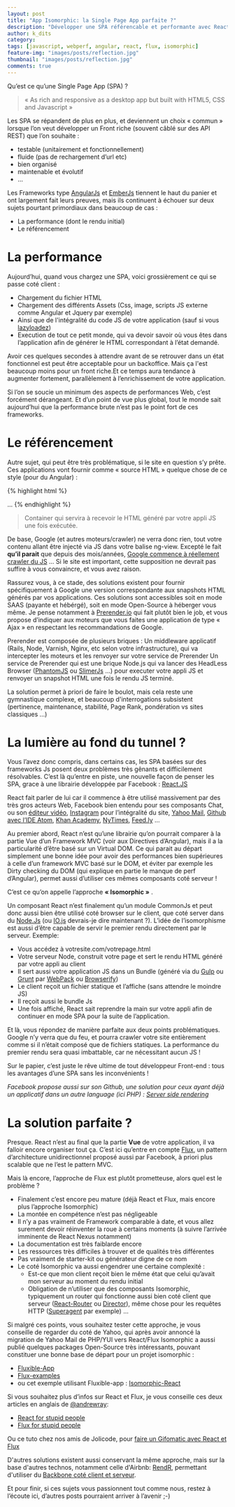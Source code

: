 ```yaml
---
layout: post
title: "App Isomorphic: la Single Page App parfaite ?"
description: "Développer une SPA référencable et performante avec React.Js et Flux"
author: k_dits
category:
tags: [javascript, webperf, angular, react, flux, isomorphic]
feature-img: "images/posts/reflection.jpg"
thumbnail: "images/posts/reflection.jpg"
comments: true
---
```


Qu’est ce qu’une Single Page App (SPA) ?

> « As rich and responsive as a desktop app but built with HTML5, CSS and Javascript »

Les SPA se répandent de plus en plus, et deviennent un choix « commun » lorsque l’on veut développer un Front riche (souvent câblé sur des API REST) que l’on souhaite :

* testable (unitairement et fonctionnellement)
* fluide (pas de rechargement d’url etc)
* bien organisé
* maintenable et évolutif
* ...

Les Frameworks type [AngularJs](https://angularjs.org/) et [EmberJs](https://emberjs.com/) tiennent le haut du panier et ont largement fait leurs preuves, mais ils continuent à échouer sur deux sujets pourtant primordiaux dans beaucoup de cas :

* La performance (dont le rendu initial)
* Le référencement

# La performance

Aujourd’hui, quand vous chargez une SPA, voici grossièrement ce qui se passe coté client :

* Chargement du fichier HTML
* Chargement des différents Assets (Css, image, scripts JS externe comme Angular et Jquery par exemple)
* Ainsi que de l'intégralité du code JS de votre application (sauf si vous [lazyloadez](https://github.com/ocombe/ocLazyLoad))
* Execution de tout ce petit monde, qui va devoir savoir où vous êtes dans l’application afin de générer le HTML correspondant à l’état demandé.

Avoir ces quelques secondes à attendre avant de se retrouver dans un état fonctionnel est peut être acceptable pour un backoffice. Mais ça l'est beaucoup moins pour un front riche.Et ce temps aura tendance à augmenter fortement, parallèlement à l’enrichissement de votre application.

Si l’on se soucie un minimum des aspects de performances Web, c’est forcément dérangeant.
Et d’un point de vue plus global, tout le monde sait aujourd’hui que la performance brute n’est pas le point fort de ces frameworks.

# Le référencement

Autre sujet, qui peut être très problématique, si le site en question s’y prête. Ces applications vont fournir comme « source HTML » quelque chose de ce style (pour du Angular) :

{% highlight html %}

<!doctype html>
<html class="no-js">
<head>
    ...
</head>
<body ng-app="myApp">
    <ng-view></ng-view>
    <script src="scripts/vendor.js"></script>
    <script src="scripts/main.js"></script>
</body>
</html>
{% endhighlight %}

> Container qui servira à recevoir le HTML généré par votre appli JS une fois exécutée.

De base, Google (et autres moteurs/crawler) ne verra donc rien, tout votre contenu allant être injecté via JS dans votre balise ng-view. 
Excepté le fait **qu’il parait** que depuis des mois/années, [Google commence à réellement crawler du JS](https://googlewebmastercentral.blogspot.fr/2014/05/understanding-web-pages-better.html) ... Si le site est important, cette supposition ne devrait pas suffire à vous convaincre, et vous avez raison.

Rassurez vous, à ce stade, des solutions existent pour fournir spécifiquement à Google une version correspondante aux snapshots HTML générés par vos applications.
Ces solutions sont accessibles soit en mode SAAS (payante et hébérgé), soit en mode Open-Source à héberger vous même. Je pense notamment à [Prerender.io](https://prerender.io/) qui fait plutôt bien le job, et vous propose d’indiquer aux moteurs que vous faites une application de type « Ajax » en respectant les recommandations de Google.

Prerender est composée de plusieurs briques :
Un middleware applicatif (Rails, Node, Varnish, Nginx, etc selon votre infrastructure), qui va intercepter les moteurs et les renvoyer sur votre service de Prerender 
Un service de Prerender qui est une brique Node.js qui va lancer des HeadLess Browser ([PhantomJS](https://phantomjs.org/) ou [SlimerJs](https://slimerjs.org/) ...) pour executer votre appli JS et renvoyer un snapshot HTML une fois le rendu JS terminé.

La solution permet à priori de faire le boulot, mais cela reste une gymnastique complexe, et beaucoup d'interrogations subsistent (pertinence, maintenance, stabilité, Page Rank, pondération vs sites classiques ...)

# La lumière au fond du tunnel ?

Vous l’avez donc compris, dans certains cas, les SPA basées sur des frameworks Js posent deux problèmes très gênants et difficilement résolvables.
C’est là qu’entre en piste, une nouvelle façon de penser les SPA, grace à une librairie développée par Facebook : [React.JS](https://facebook.github.io/react/)

React fait parler de lui car il commence à être utilisé massivement par des très gros acteurs Web, Facebook bien entendu pour ses composants Chat, ou son [éditeur vidéo](https://facebook.com/lookback/edit), [Instagram](https://facebook.github.io/react/blog/2013/11/05/thinking-in-react.html) pour l’intégralité du site, [Yahoo Mail](https://www.slideshare.net/rmsguhan/react-meetup-mailonreact), [Github avec l’IDE Atom](https://blog.atom.io/2014/07/02/moving-atom-to-react.html), [Khan Academy](https://joelburget.com/backbone-to-react/), [NyTimes](https://www.nytimes.com/interactive/2014/02/02/fashion/red-carpet-project.html?_r=0), [Feed.ly](https://twitter.com/feedly/status/517163824206458880) ...

Au premier abord, React n’est qu’une librairie qu’on pourrait comparer à la partie Vue d’un Framework MVC (voir aux Directives d’Angular), mais il a la particularité d’être basé sur un Virtual DOM.
Ce qui parait au départ simplement une bonne idée pour avoir des performances bien supérieures à celle d’un framework MVC basé sur le DOM, et éviter par exemple les Dirty checking du DOM (qui explique en partie le manque de perf d’Angular), permet aussi d’utiliser ces mêmes composants coté serveur !

C’est ce qu’on appelle l’approche **« Isomorphic »** .

Un composant React n’est finalement qu’un module CommonJs et peut donc aussi bien être utilisé coté browser sur le client, que coté server dans du [Node.Js](https://nodejs.org/) (ou [IO.js](https://github.com/iojs/io.js/issues/28) devrais-je dire maintenant ?).
L’idée de l’isomorphisme est aussi d’être capable de servir le premier rendu directement par le serveur.
Exemple:

* Vous accédez à votresite.com/votrepage.html
* Votre serveur Node, construit votre page et sert le rendu HTML généré par votre appli au client
* Il sert aussi votre application JS dans un Bundle (généré via du [Gulp](https://gulpjs.com/) ou [Grunt](https://gruntjs.com/) par [WebPack](https://webpack.github.io/) ou [Browserify](https://browserify.org/))
* Le client reçoit un fichier statique et l’affiche (sans attendre le moindre JS)
* Il reçoit aussi le bundle Js
* Une fois affiché, React sait reprendre la main sur votre appli afin de continuer en mode SPA pour la suite de l’application.

Et là, vous répondez de manière parfaite aux deux points problématiques.
Google n’y verra que du feu, et pourra crawler votre site entièrement comme si il n’était composé que de fichiers statiques. 
La performance du premier rendu sera quasi imbattable, car ne nécessitant aucun JS !

Sur le papier, c’est juste le rêve ultime de tout développeur Front-end : tous les avantages d’une SPA sans les inconvénients !

*Facebook propose aussi sur son Github, une solution pour ceux ayant déjà un applicatif dans un autre language (ici PHP) : [Server side rendering](https://github.com/facebook/react/blob/master/examples/server-rendering/README.md)*

# La solution parfaite ?

Presque.
React n’est au final que la partie **Vue** de votre application, il va falloir encore organiser tout ça. C’est ici qu’entre en compte [Flux](https://facebook.github.io/flux/), un pattern d’architecture unidirectionnel proposé aussi par Facebook, à priori plus scalable que ne l’est le pattern MVC.

Mais là encore, l’approche de Flux est plutôt prometteuse, alors quel est le problème ? 

* Finalement c’est encore peu mature (déjà React et Flux, mais encore plus l’approche Isomorphic)
* La montée en compétence n’est pas négligeable
* Il n’y a pas vraiment de Framework comparable à date, et vous allez surement devoir réinventer la roue à certains moments (à suivre l’arrivée imminente de React Nexus notamment)
* La documentation est très faiblarde encore
* Les ressources très difficiles à trouver et de qualités très différentes
* Pas vraiment de starter-kit ou générateur digne de ce nom
* Le coté Isomorphic va aussi engendrer une certaine complexité :
    * Est-ce que mon client reçoit bien le même état que celui qu’avait mon serveur au moment du rendu initial
    * Obligation de n’utiliser que des composants Isomorphic, typiquement un router qui fonctionne aussi bien coté client que serveur ([React-Router](https://github.com/rackt/react-router) ou [Director](https://github.com/flatiron/director)), même chose pour les requêtes HTTP ([Superagent](https://github.com/visionmedia/superagent) par exemple) ...

Si malgré ces points, vous souhaitez tester cette approche, je vous conseille de regarder du coté de Yahoo, qui après avoir annoncé la migration de Yahoo Mail de PHP/YUI vers React/Flux Isomorphic a aussi publié quelques packages Open-Source très intéressants, pouvant constituer une bonne base de départ pour un projet isomorphic :

* [Fluxible-App](https://github.com/yahoo/fluxible-app)
* [Flux-examples](https://github.com/yahoo/flux-examples)
* ou cet exemple utilisant Fluxible-app : [Isomorphic-React](https://github.com/alexaivars/isomorphic-react)

Si vous souhaitez plus d’infos sur React et Flux, je vous conseille ces deux articles en anglais de [@andrewray](https://twitter.com/andrewray): 

* [React for stupid people](https://blog.andrewray.me/reactjs-for-stupid-people/)
* [Flux for stupid people](https://blog.andrewray.me/flux-for-stupid-people/)

Ou ce tuto chez nos amis de Jolicode, pour [faire un Gifomatic avec React et Flux](https://jolicode.com/blog/flux-react-vers-un-nouveau-paradigme)

D'autres solutions existent aussi conservant la même approche, mais sur la base d'autres technos, notamment celle d'Airbnb: [RendR](https://nerds.airbnb.com/weve-open-sourced-rendr-run-your-backbonejs-a/), permettant d'utiliser du [Backbone coté client et serveur](https://nerds.airbnb.com/weve-launched-our-first-nodejs-app-to-product/).

Et pour finir, si ces sujets vous passionnent tout comme nous, restez à l’écoute ici, d’autres posts pourraient arriver à l’avenir ;-)

